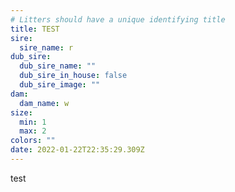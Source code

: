 ```yaml
---
# Litters should have a unique identifying title
title: TEST
sire:
  sire_name: r
dub_sire:
  dub_sire_name: ""
  dub_sire_in_house: false
  dub_sire_image: ""
dam:
  dam_name: w
size:
  min: 1
  max: 2
colors: ""
date: 2022-01-22T22:35:29.309Z
---
```

test